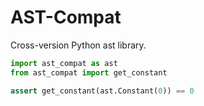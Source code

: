 # AST-Compat

Cross-version Python ast library.

```python
import ast_compat as ast
from ast_compat import get_constant

assert get_constant(ast.Constant(0)) == 0
```